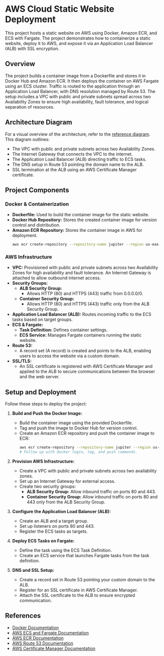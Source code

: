 # AWS Cloud Static Website Deployment

This project hosts a static website on AWS using Docker, Amazon ECR, and ECS with Fargate. The project demonstrates how to containerize a static website, deploy it to AWS, and expose it via an Application Load Balancer (ALB) with SSL encryption.

## Overview

The project builds a container image from a Dockerfile and stores it in Docker Hub and Amazon ECR. It then deploys the container on AWS Fargate using an ECS cluster. Traffic is routed to the application through an Application Load Balancer, with DNS resolution managed by Route 53. The setup includes a VPC with public and private subnets spread across two Availability Zones to ensure high availability, fault tolerance, and logical separation of resources.

## Architecture Diagram

For a visual overview of the architecture, refer to the [reference diagram](Static_Site_Docker_ECR_ECS.png). This diagram outlines:
- The VPC with public and private subnets across two Availability Zones.
- The Internet Gateway that connects the VPC to the internet.
- The Application Load Balancer (ALB) directing traffic to ECS tasks.
- The DNS setup in Route 53 pointing the domain name to the ALB.
- SSL termination at the ALB using an AWS Certificate Manager certificate.

## Project Components

### Docker & Containerization
- **Dockerfile:** Used to build the container image for the static website.
- **Docker Hub Repository:** Stores the created container image for version control and distribution.
- **Amazon ECR Repository:** Stores the container image in AWS for deployment.
  ```bash
  aws ecr create-repository --repository-name jupiter --region us-east-2
  ```

### AWS Infrastructure
- **VPC:** Provisioned with public and private subnets across two Availability Zones for high availability and fault tolerance. An Internet Gateway is attached to allow outbound internet access.
- **Security Groups:**
  - **ALB Security Group:** 
    - Allows HTTP (80) and HTTPS (443) traffic from 0.0.0.0/0.
  - **Container Security Group:** 
    - Allows HTTP (80) and HTTPS (443) traffic only from the ALB Security Group.
- **Application Load Balancer (ALB):** Routes incoming traffic to the ECS tasks based on target groups.
- **ECS & Fargate:** 
  - **Task Definition:** Defines container settings.
  - **ECS Service:** Manages Fargate containers running the static website.
- **Route 53:** 
  - A record set (A record) is created and points to the ALB, enabling users to access the website via a custom domain.
- **SSL/TLS:** 
  - An SSL certificate is registered with AWS Certificate Manager and applied to the ALB to secure communications between the browser and the web server.

## Setup and Deployment

Follow these steps to deploy the project:

1. **Build and Push the Docker Image:**
   - Build the container image using the provided Dockerfile.
   - Tag and push the image to Docker Hub for version control.
   - Create an Amazon ECR repository and push the container image to ECR:
     ```bash
     aws ecr create-repository --repository-name jupiter --region us-east-2
     # Follow up with docker login, tag, and push commands.
     ```

2. **Provision AWS Infrastructure:**
   - Create a VPC with public and private subnets across two availability zones.
   - Set up an Internet Gateway for external access.
   - Create two security groups:
     - **ALB Security Group:** Allow inbound traffic on ports 80 and 443.
     - **Container Security Group:** Allow inbound traffic on ports 80 and 443 only from the ALB Security Group.

3. **Configure the Application Load Balancer (ALB):**
   - Create an ALB and a target group.
   - Set up listeners on ports 80 and 443.
   - Register the ECS tasks as targets.

4. **Deploy ECS Tasks on Fargate:**
   - Define the task using the ECS Task Definition.
   - Create an ECS service that launches Fargate tasks from the task definition.

5. **DNS and SSL Setup:**
   - Create a record set in Route 53 pointing your custom domain to the ALB.
   - Register for an SSL certificate in AWS Certificate Manager.
   - Attach the SSL certificate to the ALB to ensure encrypted communication.

## References

- [Docker Documentation](https://docs.docker.com)
- [AWS ECS and Fargate Documentation](https://docs.aws.amazon.com/AmazonECS/latest/developerguide/AWS_Fargate.html)
- [AWS ECR Documentation](https://docs.aws.amazon.com/AmazonECR/latest/userguide/what-is-ecr.html)
- [AWS Route 53 Documentation](https://docs.aws.amazon.com/Route53/latest/DeveloperGuide/Welcome.html)
- [AWS Certificate Manager Documentation](https://docs.aws.amazon.com/acm/latest/userguide/)
